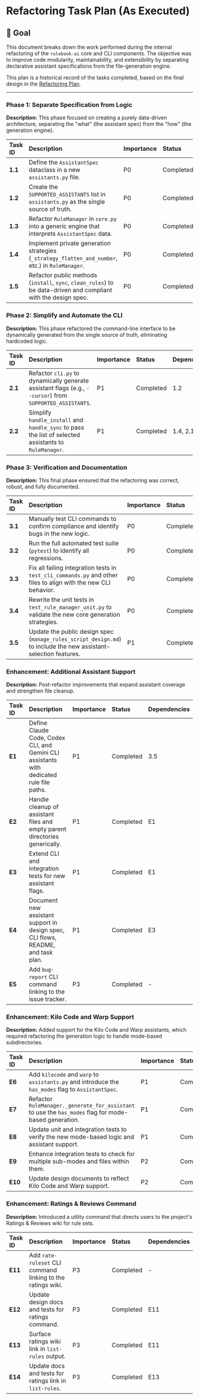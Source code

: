 # Refactoring Task Plan (As Executed)

## 🎯 Goal

This document breaks down the work performed during the internal refactoring of the `rulebook-ai` core and CLI components. The objective was to improve code modularity, maintainability, and extensibility by separating declarative assistant specifications from the file-generation engine.

This plan is a historical record of the tasks completed, based on the final design in the [Refactoring Plan](./refactoring_plan.md).

---

### Phase 1: Separate Specification from Logic

**Description:** This phase focused on creating a purely data-driven architecture, separating the "what" (the assistant spec) from the "how" (the generation engine).

| Task ID | Description                                                                              | Importance | Status      | Dependencies      |
|:--------|:-----------------------------------------------------------------------------------------|:-----------|:------------|:------------------|
| **1.1** | Define the `AssistantSpec` dataclass in a new `assistants.py` file.                      | P0         | Completed   | -                 |
| **1.2** | Create the `SUPPORTED_ASSISTANTS` list in `assistants.py` as the single source of truth. | P0         | Completed   | 1.1               |
| **1.3** | Refactor `RuleManager` in `core.py` into a generic engine that interprets `AssistantSpec` data. | P0         | Completed   | 1.2               |
| **1.4** | Implement private generation strategies (`_strategy_flatten_and_number`, etc.) in `RuleManager`. | P0         | Completed   | 1.3               |
| **1.5** | Refactor public methods (`install`, `sync`, `clean_rules`) to be data-driven and compliant with the design spec. | P0         | Completed   | 1.4               |

### Phase 2: Simplify and Automate the CLI

**Description:** This phase refactored the command-line interface to be dynamically generated from the single source of truth, eliminating hardcoded logic.

| Task ID | Description                                                                              | Importance | Status      | Dependencies      |
|:--------|:-----------------------------------------------------------------------------------------|:-----------|:------------|:------------------|
| **2.1** | Refactor `cli.py` to dynamically generate assistant flags (e.g., `--cursor`) from `SUPPORTED_ASSISTANTS`. | P1         | Completed   | 1.2               |
| **2.2** | Simplify `handle_install` and `handle_sync` to pass the list of selected assistants to `RuleManager`. | P1         | Completed   | 1.4, 2.1          |

### Phase 3: Verification and Documentation

**Description:** This final phase ensured that the refactoring was correct, robust, and fully documented.

| Task ID | Description                                                                              | Importance | Status      | Dependencies      |
|:--------|:-----------------------------------------------------------------------------------------|:-----------|:------------|:------------------|
| **3.1** | Manually test CLI commands to confirm compliance and identify bugs in the new logic.       | P0         | Completed   | 1.5, 2.2          |
| **3.2** | Run the full automated test suite (`pytest`) to identify all regressions.                  | P0         | Completed   | 3.1               |
| **3.3** | Fix all failing integration tests in `test_cli_commands.py` and other files to align with the new CLI behavior. | P0         | Completed   | 3.2               |
| **3.4** | Rewrite the unit tests in `test_rule_manager_unit.py` to validate the new core generation strategies. | P0         | Completed   | 3.3               |
| **3.5** | Update the public design spec (`manage_rules_script_design.md`) to include the new assistant-selection features. | P1         | Completed   | 3.4               |

### Enhancement: Additional Assistant Support

**Description:** Post-refactor improvements that expand assistant coverage and strengthen file cleanup.

| Task ID | Description | Importance | Status | Dependencies |
|:--------|:------------|:-----------|:-------|:-------------|
| **E1** | Define Claude Code, Codex CLI, and Gemini CLI assistants with dedicated rule file paths. | P1 | Completed | 3.5 |
| **E2** | Handle cleanup of assistant files and empty parent directories generically. | P1 | Completed | E1 |
| **E3** | Extend CLI and integration tests for new assistant flags. | P1 | Completed | E1 |
| **E4** | Document new assistant support in design spec, CLI flows, README, and task plan. | P1 | Completed | E3 |
| **E5** | Add `bug-report` CLI command linking to the issue tracker. | P3 | Completed | - |

### Enhancement: Kilo Code and Warp Support

**Description:** Added support for the Kilo Code and Warp assistants, which required refactoring the generation logic to handle mode-based subdirectories.

| Task ID | Description | Importance | Status | Dependencies |
|:--------|:------------|:-----------|:-------|:-------------|
| **E6** | Add `kilocode` and `warp` to `assistants.py` and introduce the `has_modes` flag to `AssistantSpec`. | P1 | Completed | E4 |
| **E7** | Refactor `RuleManager._generate_for_assistant` to use the `has_modes` flag for mode-based generation. | P1 | Completed | E6 |
| **E8** | Update unit and integration tests to verify the new mode-based logic and assistant support. | P1 | Completed | E7 |
| **E9** | Enhance integration tests to check for multiple sub-modes and files within them. | P2 | Completed | E8 |
| **E10** | Update design documents to reflect Kilo Code and Warp support. | P2 | Completed | E7 |

### Enhancement: Ratings & Reviews Command

**Description:** Introduced a utility command that directs users to the project's Ratings & Reviews wiki for rule sets.

| Task ID | Description | Importance | Status | Dependencies |
|:--------|:------------|:-----------|:-------|:-------------|
| **E11** | Add `rate-ruleset` CLI command linking to the ratings wiki. | P3 | Completed | - |
| **E12** | Update design docs and tests for ratings command. | P3 | Completed | E11 |
| **E13** | Surface ratings wiki link in `list-rules` output. | P3 | Completed | E11 |
| **E14** | Update docs and tests for ratings link in `list-rules`. | P3 | Completed | E13 |
